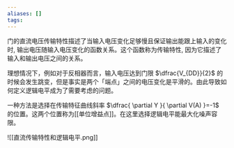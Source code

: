 ```yaml
---
aliases: []
tags:
---
```

门的直流电压传输特性描述了当输入电压变化足够慢且保证输出能跟上输入的变化时, 输出电压随输入电压变化的函数关系。这个函数称为传输特性, 因为它描述了输入和输出电压之间的关系。

理想情况下，例如对于反相器而言，输入电压达到门限 $\dfrac{V_{DD}}{2}$ 的时候会发生跳变，但是事实是两个「端点」之间的电压变化是平滑的。由此导致如何定义逻辑电平成为了需要考虑的问题。

一种方法是选择在传输特征曲线斜率 $\dfrac{ \partial Y }{ \partial V(A) }=-1$ 的位置。这两个位置称为[[单位增益点]]。在这里选择逻辑电平能最大化噪声容限。

![[直流传输特性和逻辑电平.png]]